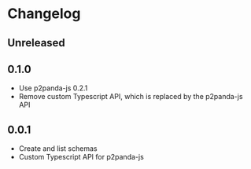 # Changelog

## Unreleased

## 0.1.0

- Use p2panda-js 0.2.1
- Remove custom Typescript API, which is replaced by the p2panda-js API

## 0.0.1

- Create and list schemas
- Custom Typescript API for p2panda-js
